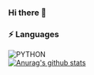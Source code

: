 
### Hi there 👋

### ⚡ Languages
![PYTHON](https://img.shields.io/badge/PYTHON-0696D7?style=plastic&logo=Python&logoColor=white) \
[![Anurag's github stats](https://github-readme-stats.vercel.app/api?username=huhji)](https://github.com/anuraghazra/github-readme-stats)


<!--
**huhji/huhji** is a ✨ _special_ ✨ repository because its `README.md` (this file) appears on your GitHub profile.

Here are some ideas to get you started:

- 🔭 I’m currently working on ...
- 🌱 I’m currently learning ...
- 👯 I’m looking to collaborate on ...
- 🤔 I’m looking for help with ...
- 💬 Ask me about ...
- 📫 How to reach me: ...
- 😄 Pronouns: ...
- ⚡ Fun fact: ...
-->
